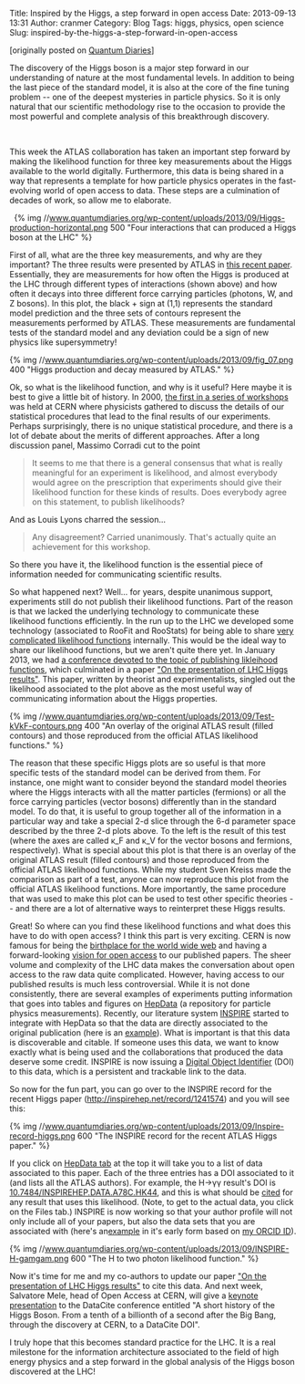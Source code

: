 Title: Inspired by the Higgs, a step forward in open access
Date: 2013-09-13 13:31
Author: cranmer
Category: Blog
Tags: higgs, physics, open science
Slug: inspired-by-the-higgs-a-step-forward-in-open-access

[originally posted on [Quantum Diaries][]]

The discovery of the Higgs boson is a major step forward in our
understanding of nature at the most fundamental levels. In addition to
being the last piece of the standard model, it is also at the core of
the fine tuning problem -- one of the deepest mysteries in particle
physics. So it is only natural that our scientific methodology rise to
the occasion to provide the most powerful and complete analysis of this
breakthrough discovery.

 

This week the ATLAS collaboration has taken an important step forward by
making the likelihood function for three key measurements about the
Higgs available to the world digitally. Furthermore, this data is being
shared in a way that represents a template for how particle physics
operates in the fast-evolving world of open access to data. These steps
are a culmination of decades of work, so allow me to elaborate.

 
{% img //www.quantumdiaries.org/wp-content/uploads/2013/09/Higgs-production-horizontal.png 500  "Four interactions that can produced a Higgs boson at the LHC" %}
 

First of all, what are the three key measurements, and why are they
important? The three results were presented by ATLAS in [this recent
paper][]. Essentially, they are measurements for how often the Higgs is
produced at the LHC through different types of interactions (shown
above) and how often it decays into three different force carrying
particles (photons, W, and Z bosons). In this plot, the black + sign at
(1,1) represents the standard model prediction and the three sets of
contours represent the measurements performed by ATLAS. These
measurements are fundamental tests of the standard model and any
deviation could be a sign of new physics like supersymmetry!

{% img //www.quantumdiaries.org/wp-content/uploads/2013/09/fig_07.png 400 "Higgs production and decay measured by ATLAS." %}


Ok, so what is the likelihood function, and why is it useful? Here maybe
it is best to give a little bit of history. In 2000, [the first in a
series of workshops][] was held at CERN where physicists gathered to
discuss the details of our statistical procedures that lead to the final
results of our experiments. Perhaps surprisingly, there is no unique
statistical procedure, and there is a lot of debate about the merits of
different approaches. After a long discussion panel, Massimo Corradi cut
to the point

> It seems to me that there is a general consensus that what is really
> meaningful for an experiment is likelihood, and almost everybody would
> agree on the prescription that experiments should give their
> likelihood function for these kinds of results. Does everybody agree
> on this statement, to publish likelihoods?

And as Louis Lyons charred the session...

> Any disagreement? Carried unanimously. That's actually quite an
> achievement for this workshop.

So there you have it, the likelihood function is the essential piece of
information needed for communicating scientific results.

So what happened next? Well... for years, despite unanimous support,
experiments still do not publish their likelihood functions. Part of the
reason is that we lacked the underlying technology to communicate these
likelihood functions efficiently. In the run up to the LHC we developed
some technology (associated to RooFit and RooStats) for being able to
share [very complicated likelihood functions][] internally. This would
be the ideal way to share our likelihood functions, but we aren't quite
there yet. In January 2013, we had [a conference devoted to the topic of
publishing likleihood functions][], which culminated in a paper ["On the
presentation of LHC Higgs results"][]. This paper, written by theorist
and experimentalists, singled out the likelihood associated to the plot
above as the most useful way of communicating information about the
Higgs properties.

{% img //www.quantumdiaries.org/wp-content/uploads/2013/09/Test-kVkF-contours.png 400  "An overlay of the original ATLAS result (filled contours) and those reproduced from the official ATLAS likelihood functions." %}

The reason that these specific Higgs plots are so useful is that more
specific tests of the standard model can be derived from them. For
instance, one might want to consider beyond the standard model theories
where the Higgs interacts with all the matter particles (fermions) or
all the force carrying particles (vector bosons) differently than in the
standard model. To do that, it is useful to group together all of the
information in a particular way and take a special 2-d slice through the
6-d parameter space described by the three 2-d plots above. To the left
is the result of this test (where the axes are called κ\_F and κ\_V for
the vector bosons and fermions, respectively). What is special about
this plot is that there is an overlay of the original ATLAS result
(filled contours) and those reproduced from the official ATLAS
likelihood functions. While my student Sven Kreiss made the comparison
as part of a test, anyone can now reproduce this plot from the official
ATLAS likelihood functions. More importantly, the same procedure that
was used to make this plot can be used to test other specific theories
-- and there are a lot of alternative ways to reinterpret these Higgs
results.

Great! So where can you find these likelihood functions and what does
this have to do with open access? I think this part is very exciting.
CERN is now famous for being the [birthplace for the world wide web][]
and having a forward-looking [vision for open access][] to our published
papers. The sheer volume and complexity of the LHC data makes the
conversation about open access to the raw data quite complicated.
However, having access to our published results is much less
controversial. While it is not done consistently, there are several
examples of experiments putting information that goes into tables and
figures on [HepData][] (a repository for particle physics measurements).
Recently, our literature system [INSPIRE][] started to integrate with
HepData so that the data are directly associated to the original
publication (here is an [example][]). What is important is that this
data is discoverable and citable. If someone uses this data, we want to
know exactly what is being used and the collaborations that produced the
data deserve some credit. INSPIRE is now issuing a [Digital Object
Identifier][] (DOI) to this data, which is a persistent and trackable
link to the data.

So now for the fun part, you can go over to the INSPIRE record for the
recent Higgs paper (<http://inspirehep.net/record/1241574>) and you will
see this:

{% img //www.quantumdiaries.org/wp-content/uploads/2013/09/Inspire-record-higgs.png 600 "The INSPIRE record for the recent ATLAS Higgs paper." %}

If you click on [HepData tab][] at the top it will take you to a list of
data associated to this paper. Each of the three entries has a DOI
associated to it (and lists all the ATLAS authors). For example, the
H→γγ result's DOI is [10.7484/INSPIREHEP.DATA.A78C.HK44][], and this is
what should be [cited][] for any result that uses this likelihood.
(Note, to get to the actual data, you click on the Files tab.) INSPIRE
is now working so that your author profile will not only include all of
your papers, but also the data sets that you are associated with (here's
an[example][1] in it's early form based on [my ORCID ID][]).


{% img //www.quantumdiaries.org/wp-content/uploads/2013/09/INSPIRE-H-gamgam.png 600 "The H to two photon likelihood function." %}

Now it's time for me and my co-authors to update our paper ["On the
presentation of LHC Higgs results"][] to cite this data. And next week,
Salvatore Mele, head of Open Access at CERN, will give a [keynote
presentation][] to the DataCite conference entitled "A short history of
the Higgs Boson. From a tenth of a billionth of a second after the Big
Bang, through the discovery at CERN, to a DataCite DOI".

I truly hope that this becomes standard practice for the LHC. It is a
real milestone for the information architecture associated to the field
of high energy physics and a step forward in the global analysis of the
Higgs boson discovered at the LHC!

  [Quantum Diaries]: http://www.quantumdiaries.org/2013/09/12/inspired-by-the-higgs-a-step-forward-in-open-access/
  [this recent paper]: http://inspirehep.net/record/1241574
  [the first in a series of workshops]: https://cds.cern.ch/record/411537?ln=en
  [very complicated likelihood functions]: http://blogs.discovermagazine.com/cosmicvariance/2011/12/08/making-the-higgs-sausage/?utm_source=feedburner&utm_medium=feed&utm_campaign=Feed%3A+CosmicVariance+%28Cosmic+Variance%29#.UjCw8RYZ6uA
  [a conference devoted to the topic of publishing likleihood functions]: http://indico.cern.ch/conferenceDisplay.py?confId=218693%20
  ["On the presentation of LHC Higgs results"]: http://inspirehep.net/record/1244142%20
  [birthplace for the world wide web]: http://home.web.cern.ch/about/birth-web
  [vision for open access]: http://library.web.cern.ch/oa/policy
  [HepData]: http://hepdata.cedar.ac.uk
  [INSPIRE]: http://inspirehep.net/
  [example]: http://inspirehep.net/record/1228693/hepdata
  [Digital Object Identifier]: http://www.doi.org
  [HepData tab]: http://inspirehep.net/record/1241574/hepdata
  [10.7484/INSPIREHEP.DATA.A78C.HK44]: http://doi.org/10.7484/INSPIREHEP.DATA.A78C.HK44
  [cited]: http://inspirehep.net/record/1253646/export/hx
  [1]: https://inspirehep.net/search?ln=en&cc=Data&p=100%3A+0000-0002-5769-7094&action_search=Search
  [my ORCID ID]: http://orcid.org/0000-0002-5769-7094
  [keynote presentation]: http://datacite.eventbrite.co.uk
